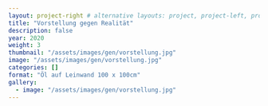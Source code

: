 ```yaml
---
layout: project-right # alternative layouts: project, project-left, project-right, project-top
title: "Vorstellung gegen Realität"
description: false
year: 2020
weight: 3
thumbnail: "/assets/images/gen/vorstellung.jpg"
image: "/assets/images/gen/vorstellung.jpg"
categories: []
format: "Öl auf Leinwand 100 x 100cm"
gallery:
  - image: "/assets/images/gen/vorstellung.jpg"
---
```


